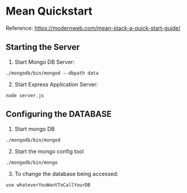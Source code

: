 
# Mean Quickstart

Reference: https://modernweb.com/mean-stack-a-quick-start-guide/

## Starting the Server
1. Start Mongo DB Server:  

 `./mongodb/bin/mongod --dbpath data`

2. Start Express Application Server:

 `node server.js`

## Configuring the DATABASE
1. Start mongo DB

 `./mongodb/bin/mongod`

2. Start the mongo config tool

 `./mongodb/bin/mongo`

3. To change the database being accessed:

 `use whateverYouWantToCallYourDB`
